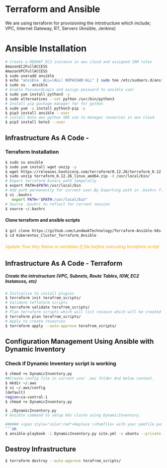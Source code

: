 # Terraform and Ansible
We are using terraform for provisioning the intrstructure which include; VPC, Internet Gateway, RT, Servers (Ansible, Jenkins)

# Ansible Installation
``` sh
# Create a REDHAT EC2 instance in aws cloud and assigned IAM roles
AmazonEC2FullACCESS
AmazonVPCFullACCESS
$ sudo useradd ansible
$ echo "ansible  ALL=(ALL) NOPASSWD:ALL" | sudo tee /etc/sudoers.d/ansible
$ sudo su - ansible
# Enable PassowrdLogin and assign password to ansible user
$ sudo yum install python3 -y
$ sudo alternatives --set python /usr/bin/python3
# Install pip package manager for for python 
$ sudo yum -y install python3-pip -y
$ pip3 install ansible --user
# install boto aws python SDK use to manages resources in aws cloud
$ pip3 install boto3 --user
```
## Infrastructure As A Code - 
### Terraform Installation

``` sh
$ sudo su ansible
$ sudo yum install wget unzip -y
$ wget https://releases.hashicorp.com/terraform/0.12.26/terraform_0.12.26_linux_amd64.zip
$ sudo unzip terraform_0.12.26_linux_amd64.zip -d /usr/local/bin/
# Export terraform binary path temporally
$ export PATH=$PATH:/usr/local/bin
# Add path permanently for current user.By Exporting path in .bashrc file at end of file.
$ vi .bashrc
   export PATH="$PATH:/usr/local/bin"
# Source .bashrc to reflect for current session
$ source ~/.bashrc   
```
#### Clone terraform and ansible scripts
``` sh
$ git clone https://github.com/LandmakTechnology/Terraform-Ansible-k8s-Automation.git
$ cd Kuberentes_Cluster_Terraform_Ansible
```
###### <span style="color:orange"> Update Your Key Name in variables.tf file before executing terraform script </span>

## Infrastructure As A Code - Terraform
##### Create the intrstructure (VPC, Subnets, Route Tables, IGW, EC2 Instances, etc)
``` sh
# Initialise to install plugins
$ terraform init terafrom_scripts/
# Validate teffaform scripts
$ terraform validate terafrom_scripts/
# Plan terraform scripts which will list resouce which will be created
$ terraform plan terafrom_scripts/
# Apply to create resources
$ terraform apply --auto-approve terafrom_scripts/
```
## Configuration Management Using Ansible with Dynamic Inventory
### Check if Dynamic Inventory script is working
``` sh
$ chmod +x DynamicInventory.py
##Create config file in current user .aws folder And below content.
$ mkdir ~/.aws
$ vi ~/.aws/config
[default]
region=ca-central-1
$ chmod +x DynamicInventory.py

$ ./DynamicInventory.py
# Ansible command to setup k8s cluste using DynamicInventory.

###### <span style="color:red">Replace \<Pemfile> with your pemfile path in server </span>
```sh
$ ansible-playbook -i DynamicInventory.py site.yml -u ubuntu --private-key=<PemFilePath>  --ssh-common-args "-o StrictHostKeyChecking=no"
```
##  Destroy Infrastructure  
```sh
$ terraform destroy --auto-approve terafrom_scripts/
```
